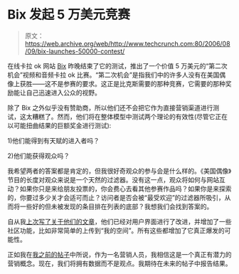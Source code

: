 # Bix 发起 5 万美元竞赛

> 原文：<https://web.archive.org/web/http://www.techcrunch.com:80/2006/08/09/bix-launches-50000-contest/>

 [](https://web.archive.org/web/20161024120805/http://www.bix.com/) 在线卡拉 ok 网站 [Bix](https://web.archive.org/web/20161024120805/http://www.bix.com/) 昨晚结束了它的测试，推出了一个价值 5 万美元的“第二次机会”视频和音频卡拉 ok 比赛。“第二次机会”是指我们中的许多人没有在美国偶像上获胜——这不是参赛的要求。这正是比克斯需要的那种竞赛，它需要的那种奖励能让自己迅速进入公众的视野。

除了 Bix 之外似乎没有赞助商，所以他们还不会把它作为直接营销渠道进行测试，这太糟糕了。然而，他们将在整体模型中测试两个理论的有效性(尽管它正在以可能扭曲结果的巨额奖金进行测试):

1)他们能得到有天赋的进入者吗？

2)他们能获得观众吗？

我希望两者的答案都是肯定的，但我很好奇观众的参与会是什么样的。《美国偶像》节目的长度对观众来说是一个天然的过滤器。没有这一点，观众将如何与网站互动？如果你只是来给朋友投票的，你会费心去看其他参赛作品吗？如果你是来探索的，你要过多少关才会适可而止？访问者是否会被“最受欢迎”的过滤器所吸引，从而将一些好的但未被发现的条目排在列表的底部？我想我们会找到答案的。

自从我[上次写了关于他们的文章](https://web.archive.org/web/20161024120805/http://www.techcrunch.com/2006/07/17/bix-sees-green-in-online-contests/)，他们已经对用户界面进行了改进，并增加了一些社区功能，比如非常简单的上传到“我的空间”。所有这些都增加了它真正爆发的可能性。

正如我在[我之前的帖子](https://web.archive.org/web/20161024120805/http://www.techcrunch.com/2006/07/17/bix-sees-green-in-online-contests/)中所说，作为一名营销人员，我相信这是一个真正有潜力的营销概念。现在，我们将拥有数据而不是观点。我期待在未来的帖子中报告结果。